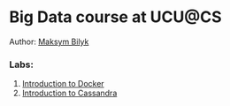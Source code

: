 # Big Data course at UCU@CS

Author: [Maksym Bilyk](https://github.com/mak9su4roi)

### Labs:
1. [Introduction to Docker](/l_01_intro_to_docker/README.md)
2. [Introduction to Cassandra](/l_02_intro_to_cassandra/README.md)
